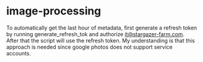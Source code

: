 # image-processing
To automatically get the last hour of metadata, first generate a refresh token by running generate_refresh_tok and authorize it@stargazer-farm.com. After that the script will use the refresh token.
My understanding is that this approach is needed since google photos does not support service accounts.
